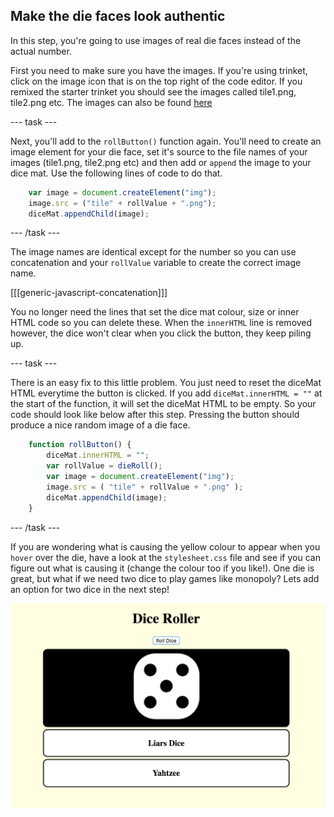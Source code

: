 ## Make the die faces look authentic

In this step, you're going to use images of real die faces instead of the actual number.

First you need to make sure you have the images. If you're using trinket, click on the image icon that is on the top right of the code editor. If you remixed the starter trinket you should see the images called tile1.png, tile2.png etc. The images can also be found [here](https://github.com/raspberrypilearning/cd-dice-roller/tree/draft/en/images)

--- task ---

Next, you'll add to the `rollButton()` function again. You'll need to create an image element for your die face, set it's source to the file names of your images (tile1.png, tile2.png etc) and then add or `append` the image to your dice mat. Use the following lines of code to do that.

```javascript
    var image = document.createElement("img");
    image.src = ("tile" + rollValue + ".png");
    diceMat.appendChild(image);
```

--- /task ---

The image names are identical except for the number so you can use concatenation and your `rollValue` variable to create the correct image name. 

[[[generic-javascript-concatenation]]]

You no longer need the lines that set the dice mat colour, size or inner HTML code so you can delete these. When the `innerHTML` line is removed however, the dice won't clear when you click the button, they keep piling up.

--- task ---

There is an easy fix to this little problem. You just need to reset the diceMat HTML everytime the button is clicked. If you add `diceMat.innerHTML = ""` at the start of the function, it will set the diceMat HTML to be empty. So your code should look like below after this step. Pressing the button should produce a nice random image of a die face.

```javascript
    function rollButton() {
        diceMat.innerHTML = "";
        var rollValue = dieRoll();
        var image = document.createElement("img");
        image.src = ( "tile" + rollValue + ".png" );
        diceMat.appendChild(image);
    }
```

--- /task ---

If you are wondering what is causing the yellow colour to appear when you `hover` over the die, have a look at the `stylesheet.css` file and see if you can figure out what is causing it (change the colour too if you like!). One die is great, but what if we need two dice to play games like monopoly? Lets add an option for two dice in the next step! 

![Image of the project at the end of this step](images/step3Image.png)